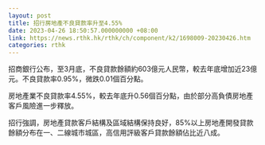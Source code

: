 ```yaml
---
layout: post
title: 招行房地產不良貸款率升至4.55%
date: 2023-04-26 18:50:57.000000000 +08:00
link: https://news.rthk.hk/rthk/ch/component/k2/1698009-20230426.htm
categories: rthk
---
```


招商銀行公布，至3月底，不良貸款餘額約603億元人民幣，較去年底增加近23億元。不良貸款率0.95%，微跌0.01個百分點。

房地產業不良貸款率4.55%，較去年底升0.56個百分點，由於部分高負債房地產客戶風險進一步釋放。

招行強調，房地產貸款客戶結構及區域結構保持良好，85%以上房地產開發貸款餘額分布在一、二線城市城區，高信用評級客戶貸款餘額佔比近八成。
